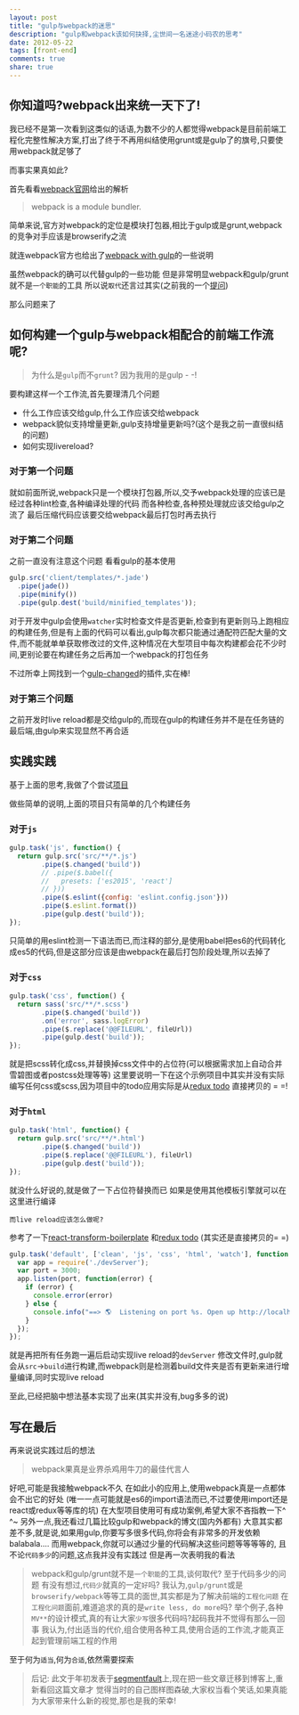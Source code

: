 ```yaml
---
layout: post
title: "gulp与webpack的迷思"
description: "gulp和webpack该如何抉择,尘世间一名迷途小码农的思考"
date: 2012-05-22
tags: [front-end]
comments: true
share: true
---
```


## 你知道吗?webpack出来统一天下了!

我已经不是第一次看到这类似的话语,为数不少的人都觉得webpack是目前前端工程化完整性解决方案,打出了终于不再用纠结使用grunt或是gulp了的旗号,只要使用webpack就足够了

而事实果真如此?

首先看看[webpack官网](http://webpack.github.io/docs/what-is-webpack.html)给出的解析
> webpack is a module bundler.

简单来说,官方对webpack的定位是模块打包器,相比于gulp或是grunt,webpack的竞争对手应该是browserify之流

就连webpack官方也给出了[webpack with gulp](http://webpack.github.io/docs/usage-with-gulp.html)的一些说明

虽然webpack的确可以代替gulp的一些功能
但是非常明显webpack和gulp/grunt就不是`一个职能`的工具
所以说`取代`还言过其实(之前我的一个[提问](http://segmentfault.com/q/1010000004179858))

那么问题来了

## 如何构建一个gulp与webpack相配合的前端工作流呢?

> 为什么是`gulp`而不`grunt`?
> 因为我用的是gulp - -!

要构建这样一个工作流,首先要理清几个问题

- 什么工作应该交给gulp,什么工作应该交给webpack
- webpack貌似支持增量更新,gulp支持增量更新吗?(这个是我之前一直很纠结的问题)
- 如何实现livereload?

### 对于第一个问题

就如前面所说,webpack只是一个模块打包器,所以,交予webpack处理的应该已是经过各种lint检查,各种编译处理的代码
而各种检查,各种预处理就应该交给gulp之流了
最后压缩代码应该要交给webpack最后打包时再去执行

### 对于第二个问题

之前一直没有注意这个问题
看看gulp的基本使用

```javascript
gulp.src('client/templates/*.jade')
  .pipe(jade())
  .pipe(minify())
  .pipe(gulp.dest('build/minified_templates'));
```

对于开发中gulp会使用`watcher`实时检查文件是否更新,检查到有更新则马上跑相应的构建任务,但是有上面的代码可以看出,gulp每次都只能通过通配符匹配大量的文件,而不能就单单获取修改过的文件,这种情况在大型项目中每次构建都会花不少时间,更别论要在构建任务之后再加一个webpack的打包任务

不过所幸上网找到一个[gulp-changed](https://github.com/sindresorhus/gulp-changed)的插件,实在棒!

### 对于第三个问题

之前开发时live reload都是交给gulp的,而现在gulp的构建任务并不是在任务链的最后端,由gulp来实现显然不再合适

## 实践实践

基于上面的思考,我做了个尝试[项目](https://github.com/funkyLover/funky-seed)

做些简单的说明,上面的项目只有简单的几个构建任务

### 对于`js`

```javascript
gulp.task('js', function() {
  return gulp.src('src/**/*.js')
        .pipe($.changed('build'))
        // .pipe($.babel({
        //   presets: ['es2015', 'react']
        // }))
        .pipe($.eslint({config: 'eslint.config.json'}))
        .pipe($.eslint.format())
        .pipe(gulp.dest('build'));
});
```

只简单的用eslint检测一下语法而已,而注释的部分,是使用babel把es6的代码转化成es5的代码,但是这部分应该是由webpack在最后打包阶段处理,所以去掉了

### 对于`css`

```javascript
gulp.task('css', function() {
  return sass('src/**/*.scss')
        .pipe($.changed('build'))
        .on('error', sass.logError)
        .pipe($.replace('@@FILEURL', fileUrl))
        .pipe(gulp.dest('build'));
});
```

就是把scss转化成css,并替换掉css文件中的占位符(可以根据需求加上自动合并雪碧图或者postcss处理等等)
这里要说明一下在这个示例项目中其实并没有实际编写任何css或scss,因为项目中的todo应用实际是从[redux todo](https://github.com/rackt/redux/tree/master/examples/todomvc)
直接拷贝的 = =!

### 对于`html`

```javascript
gulp.task('html', function() {
  return gulp.src('src/**/*.html')
        .pipe($.changed('build'))
        .pipe($.replace('@@FILEURL'), fileUrl)
        .pipe(gulp.dest('build'));
});
```

就没什么好说的,就是做了一下占位符替换而已
如果是使用其他模板引擎就可以在这里进行编译

`而live reload应该怎么做呢?`

参考了一下[react-transform-boilerplate](https://github.com/gaearon/react-transform-boilerplate)
和[redux todo](https://github.com/rackt/redux/tree/master/examples/todomvc)
(其实还是直接拷贝的= =)

```javascript
gulp.task('default', ['clean', 'js', 'css', 'html', 'watch'], function() {
  var app = require('./devServer');
  var port = 3000;
  app.listen(port, function(error) {
    if (error) {
      console.error(error)
    } else {
      console.info("==> 🌎  Listening on port %s. Open up http://localhost:%s/ in your browser.", port, port)
    }
  });
});
```

就是再把所有任务跑一遍后启动实现live reload的`devServer`
修改文件时,gulp就会从`src`->`build`进行构建,而webpack则是检测着build文件夹是否有更新来进行增量编译,同时实现live reload

至此,已经把脑中想法基本实现了出来(其实并没有,bug多多的说)

## 写在最后

再来说说实践过后的想法
>webpack果真是业界杀鸡用牛刀的最佳代言人

好吧,可能是我接触webpack不久
在如此小的应用上,使用webpack真是一点都体会不出它的好处
(唯一一点可能就是es6的import语法而已,不过要使用import还是react或redux等等库的坑)
在大型项目使用可有成功案例,希望大家不吝指教一下^ ^~
另外一点,我还看过几篇比较gulp和webpack的博文(国内外都有)
大意其实都差不多,就是说,如果用gulp,你要写多很多代码,你将会有非常多的开发依赖balabala....
而用webpack,你就可以通过少量的代码解决这些问题等等等等的,
且不论`代码多少`的问题,这点我并没有实践过
但是再一次表明我的看法
>webpack和gulp/grunt就不是`一个职能`的工具,谈何取代?
至于代码多少的问题
有没有想过,`代码少`就真的一定`好`吗?
我认为,`gulp/grunt`或是`browserify/webpack`等等工具的面世,其实都是为了解决前端的`工程化问题`
在`工程化问题`面前,难道追求的真的是`write less, do more`吗?
举个例子,各种`MV**`的设计模式,真的有让大家`少写`很多代码吗?起码我并不觉得有那么一回事
我认为,付出适当的代价,组合使用各种工具,使用合适的工作流,才能真正起到管理前端工程的作用

至于何为`适当`,何为`合适`,依然需要探索

> 后记: 此文于年初发表于[segmentfault](https://segmentfault.com/a/1190000004249679)上,现在把一些文章迁移到博客上,重新看回这篇文章才
> 觉得当时的自己图样图森破,大家权当看个笑话,如果真能为大家带来什么新的视觉,那也是我的荣幸!